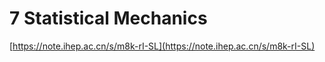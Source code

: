 # 7 Statistical Mechanics

[https://note.ihep.ac.cn/s/m8k-rI-SL](https://note.ihep.ac.cn/s/m8k-rI-SL)
